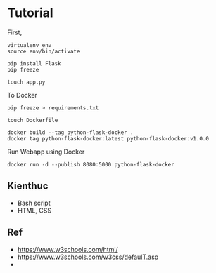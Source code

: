 # Tutorial

First,

```
virtualenv env
source env/bin/activate

pip install Flask
pip freeze
```

```
touch app.py
```

To Docker
```
pip freeze > requirements.txt

touch Dockerfile

docker build --tag python-flask-docker .
docker tag python-flask-docker:latest python-flask-docker:v1.0.0
```


Run Webapp using Docker
```
docker run -d --publish 8080:5000 python-flask-docker
```

## Kienthuc

- Bash script
- HTML, CSS

## Ref
- https://www.w3schools.com/html/
- https://www.w3schools.com/w3css/defaulT.asp
- 